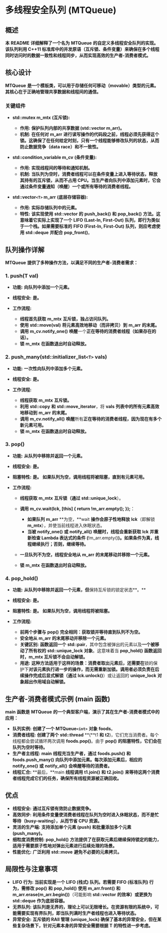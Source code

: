 # 多线程安全队列 (**MTQueue**)

## 概述

**本** **README** **详细解释了一个名为** **MTQueue** **的自定义多线程安全队列的实现。该队列利用 C++11 标准库中的并发原语（互斥锁、条件变量）来确保在多个线程同时访问时的数据一致性和线程同步，从而实现高效的生产者-消费者模式。**

## 核心设计

**MTQueue** **是一个模板类，可以用于存储任何可移动（movable）类型的元素。其核心在于正确地管理共享数据和线程间的通信。**

### 关键组件

* **std::mutex m_mtx** **(互斥锁):**

  * **作用:** **保护队列内部的共享数据 (**std::vector m_arr**)。**
  * **机制:** **在任何对** **m_arr** **进行读写操作的代码段之前，线程必须先获得这个锁。这确保了在任何给定时刻，只有一个线程能够修改队列的状态，从而防止数据竞争（data race）和不一致性。**
* **std::condition_variable m_cv** **(条件变量):**

  * **作用:** **实现线程间的等待和通知机制。**
  * **机制:** **当队列为空时，消费者线程可以在条件变量上进入等待状态，释放其持有的互斥锁，从而不占用 CPU。当生产者向队列中添加元素时，它会通过条件变量通知（唤醒）一个或所有等待的消费者线程。**
* **std::vector`<T>` m_arr** **(底层存储容器):**

  * **作用:** **实际存储队列中的元素。**
  * **特性:** **该实现使用** **std::vector** **的** **push_back()** **和** **pop_back()** **方法。这意味着它实际上实现了一个** **LIFO (Last-In, First-Out)** **队列，即行为类似于一个栈。如果需要标准的** **FIFO (First-In, First-Out)** **队列，则应考虑使用** **std::deque** **并配合** **pop_front()**。

## 队列操作详解

**MTQueue** **提供了多种操作方法，以满足不同的生产者-消费者需求：**

### 1. **push(T val)**

* **功能:** **向队列中添加一个元素。**
* **线程安全:** **是。**
* **工作流程:**

  * **线程首先获取** **m_mtx** **互斥锁，独占访问队列。**
  * **使用** **std::move(val)** **将元素高效地移动（而非拷贝）到** **m_arr** **的末尾。**
  * **调用** **m_cv.notify_one()** **唤醒**一个**正在等待的消费者线程（如果存在的话）。**
  * **锁** **m_mtx** **在函数退出时自动释放。**

### 2. **push_many(std::initializer_list`<T>` vals)**

* **功能:** **一次性向队列中添加多个元素。**
* **线程安全:** **是。**
* **工作流程:**

  * **线程获取** **m_mtx** **互斥锁。**
  * **利用** **std::copy** **和** **std::move_iterator**，将 **vals** **列表中的所有元素高效地移动到** **m_arr** **的末尾。**
  * **调用** **m_cv.notify_all()** **唤醒**所有**正在等待的消费者线程，因为现在有多个新元素可用。**
  * **锁** **m_mtx** **在函数退出时自动释放。**

### 3. **pop()**

* **功能:** **从队列中移除并返回一个元素。**
* **线程安全:** **是。**
* **阻塞特性:** **是。** **如果队列为空，调用线程将被阻塞，直到有元素可用。**
* **工作流程:**

  * **线程获取** **m_mtx** **互斥锁（通过** **std::unique_lock**）。
  * **调用** **m_cv.wait(lck, [this] { return !m_arr.empty(); });**：

    * **如果队列** **m_arr** **为空，**wait **操作会原子性地释放** **lck**（即解锁 **m_mtx**），并使当前线程进入休眠状态。
    * **当被** **notify_one()** **或** **notify_all()** **唤醒时，线程会重新获取** **lck** **并重新检查 Lambda 表达式的条件 (**!m_arr.empty()**)。如果条件为真，线程继续执行；否则，继续等待。**
  * **一旦队列不为空，线程安全地从** **m_arr** **的末尾移动并移除一个元素。**
  * **锁** **m_mtx** **在函数退出时自动释放。**

### 4. **pop_hold()**

* **功能:** **从队列中移除并返回一个元素，但**保持互斥锁的锁定状态**。**
* **线程安全:** **是。**
* **阻塞特性:** **是。** **如果队列为空，调用线程将被阻塞。**
* **工作流程:**

  * **前两个步骤与** **pop()** **完全相同：获取锁并等待直到队列不为空。**
  * **安全地从** **m_arr** **的末尾移动并移除一个元素。**
  * **关键区别:** **函数返回一个** **std::pair**，其中包含被弹出的元素以及**一个被移动了所有权的** **std::unique_lock** **对象**。这意味着当 **pop_hold()** **函数返回时，**m_mtx **互斥锁**不会自动解锁**。**
  * **用途:** **这种方法适用于这样的场景：消费者取出元素后，还需要在**锁的保护下**对该元素执行进一步的操作，而无需重新加锁。调用者必须负责在后续操作完成后显式解锁（通过** **lck.unlock()**）或让返回的 **unique_lock** **对象超出作用域自动解锁。**

## 生产者-消费者模式示例 (**main** **函数)**

**main** **函数是** **MTQueue** **的一个典型客户端，演示了其在生产者-消费者模式中的应用：**

* **队列实例:** **创建了一个** **MTQueue`<int>`** **对象** **foods**。
* **消费者线程:** **创建了两个** **std::thread** **(**t1 **和** **t2**)，它们充当消费者。每个线程都会尝试循环两次调用 **foods.pop()**。由于 **pop()** **的阻塞特性，它们会在队列为空时等待。**
* **生产者主线程:** **main** **线程充当生产者，通过** **foods.push()** **和** **foods.push_many()** **向队列中添加元素。每次添加元素后，相应的** **notify_one()** **或** **notify_all()** **会唤醒等待的消费者。**
* **线程汇合:** **最后，**main **线程调用** **t1.join()** **和** **t2.join()** **来等待这两个消费者线程完成它们的任务，确保所有线程资源被正确回收。**

## 优点

* **线程安全:** **通过互斥锁有效防止数据竞争。**
* **高效同步:** **利用条件变量使消费者线程在队列为空时进入休眠状态，而不是忙等待（busy-waiting），从而节省 CPU 资源。**
* **灵活的生产端:** **支持添加单个元素 (**push**) 和批量添加多个元素 (**push_many**)。**
* **细粒度消费控制:** **pop_hold()** **方法提供了在获取元素后继续保持锁定的能力，适用于需要原子性地对弹出元素进行后续处理的场景。**
* **性能优化:** **广泛利用** **std::move** **避免不必要的元素拷贝。**

## 局限性与注意事项

* **LIFO 行为:** **当前实现是一个 LIFO (栈式) 队列。若需要 FIFO (标准队列) 行为，需修改** **pop()** **和** **pop_hold()** **使用** **m_arr.front()** **和** **m_arr.erase(m_arr.begin())**（可能影响 **std::vector** **的效率）或更换为** **std::deque** **作为底层容器。**
* **无界队列:** **该队列是无界的，理论上可以无限增长。在资源有限的系统中，可能需要实现有界队列，即当队列满时生产者线程也进入等待状态。**
* **异常安全:** **互斥锁的 RAII 管理 (**unique_lock**) 确保了基本的异常安全，但在某些复杂场景下，针对元素本身的异常安全需要根据** **T** **的特性进一步考虑。**

